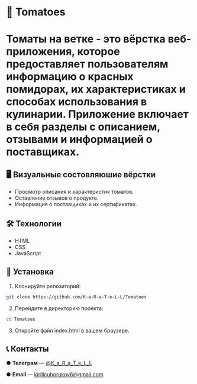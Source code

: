 # 🍅 Tomatoes

# Томаты на ветке - это вёрстка веб-приложения, которое предоставляет пользователям информацию о красных помидорах, их характеристиках и способах использования в кулинарии. Приложение включает в себя разделы с описанием, отзывами и информацией о поставщиках.

## 🖥 Визуальные состовляюшие вёрстки
- Просмотр описания и характеристик томатов.
- Оставление отзывов о продукте.
- Информация о поставщиках и их сертификатах.

## 🛠️ Технологии
- HTML
- CSS
- JavaScript

## 🚀 Установка
1. Клонируйте репозиторий:
```bash
git clone https://github.com/K-a-R-a-T-e-L-L/Tomatoes
```

2. Перейдите в директорию проекта:
```bash
cd Tomatoes
```

3. Откройте файл index.html в вашем браузере.

## 📞 Контакты
   ● **Телеграм** — [@K_a_R_a_T_e_L_L](https://t.me/K_a_R_a_T_e_L_L)
   
   ● **Email** — kirillcuhorukov6@gmail.com
